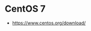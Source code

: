 # CentOS 7

- <a href="https://www.centos.org/download/" target="_blank"> https://www.centos.org/download/</a>

